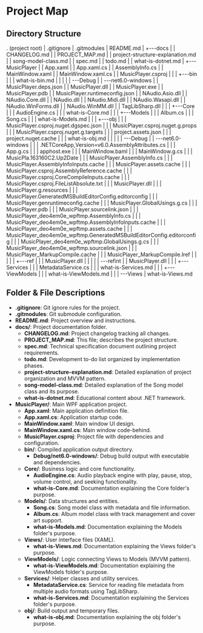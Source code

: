 # Project Map

## Directory Structure

. (project root)
| .gitignore
| .gitmodules
| README.md
|
+---docs
| | CHANGELOG.md
| | PROJECT_MAP.md
| | project-structure-explanation.md
| | song-model-class.md
| | spec.md
| | todo.md
| | what-is-dotnet.md
|
+---MusicPlayer
| | App.xaml
| | App.xaml.cs
| | AssemblyInfo.cs
| | MainWindow.xaml
| | MainWindow.xaml.cs
| | MusicPlayer.csproj
| |
| +---bin
| | | what-is-bin.md
| | |
| | \---Debug
| | \---net6.0-windows
| | MusicPlayer.deps.json
| | MusicPlayer.dll
| | MusicPlayer.exe
| | MusicPlayer.pdb
| | MusicPlayer.runtimeconfig.json
| | NAudio.Asio.dll
| | NAudio.Core.dll
| | NAudio.dll
| | NAudio.Midi.dll
| | NAudio.Wasapi.dll
| | NAudio.WinForms.dll
| | NAudio.WinMM.dll
| | TagLibSharp.dll
| |
| +---Core
| | | AudioEngine.cs
| | | what-is-Core.md
| |
| +---Models
| | | Album.cs
| | | Song.cs
| | | what-is-Models.md
| |
| +---obj
| | | MusicPlayer.csproj.nuget.dgspec.json
| | | MusicPlayer.csproj.nuget.g.props
| | | MusicPlayer.csproj.nuget.g.targets
| | | project.assets.json
| | | project.nuget.cache
| | | what-is-obj.md
| | |
| | \---Debug
| | \---net6.0-windows
| | | .NETCoreApp,Version=v6.0.AssemblyAttributes.cs
| | | App.g.cs
| | | apphost.exe
| | | MainWindow.baml
| | | MainWindow.g.cs
| | | MusicPla.163160C2.Up2Date
| | | MusicPlayer.AssemblyInfo.cs
| | | MusicPlayer.AssemblyInfoInputs.cache
| | | MusicPlayer.assets.cache
| | | MusicPlayer.csproj.AssemblyReference.cache
| | | MusicPlayer.csproj.CoreCompileInputs.cache
| | | MusicPlayer.csproj.FileListAbsolute.txt
| | | MusicPlayer.dll
| | | MusicPlayer.g.resources
| | | MusicPlayer.GeneratedMSBuildEditorConfig.editorconfig
| | | MusicPlayer.genruntimeconfig.cache
| | | MusicPlayer.GlobalUsings.g.cs
| | | MusicPlayer.pdb
| | | MusicPlayer.sourcelink.json
| | | MusicPlayer_deo4em0e_wpftmp.AssemblyInfo.cs
| | | MusicPlayer_deo4em0e_wpftmp.AssemblyInfoInputs.cache
| | | MusicPlayer_deo4em0e_wpftmp.assets.cache
| | | MusicPlayer_deo4em0e_wpftmp.GeneratedMSBuildEditorConfig.editorconfig
| | | MusicPlayer_deo4em0e_wpftmp.GlobalUsings.g.cs
| | | MusicPlayer_deo4em0e_wpftmp.sourcelink.json
| | | MusicPlayer_MarkupCompile.cache
| | | MusicPlayer_MarkupCompile.lref
| | |
| | +---ref
| | | MusicPlayer.dll
| | |
| | \---refint
| | MusicPlayer.dll
| |
| +---Services
| | | MetadataService.cs
| | | what-is-Services.md
| |
| +---ViewModels
| | | what-is-ViewModels.md
| |
| \---Views
| what-is-Views.md

## Folder & File Descriptions

- **.gitignore**: Git ignore rules for the project.
- **.gitmodules**: Git submodule configuration.
- **README.md**: Project overview and instructions.
- **docs/**: Project documentation folder.
  - **CHANGELOG.md**: Project changelog tracking all changes.
  - **PROJECT_MAP.md**: This file; describes the project structure.
  - **spec.md**: Technical specification document outlining project requirements.
  - **todo.md**: Development to-do list organized by implementation phases.
  - **project-structure-explanation.md**: Detailed explanation of project organization and MVVM pattern.
  - **song-model-class.md**: Detailed explanation of the Song model class and its purpose.
  - **what-is-dotnet.md**: Educational content about .NET framework.
- **MusicPlayer/**: Main WPF application project.
  - **App.xaml**: Main application definition file.
  - **App.xaml.cs**: Application startup code.
  - **MainWindow.xaml**: Main window UI design.
  - **MainWindow.xaml.cs**: Main window code-behind.
  - **MusicPlayer.csproj**: Project file with dependencies and configuration.
  - **bin/**: Compiled application output directory.
    - **Debug/net6.0-windows/**: Debug build output with executable and dependencies.
  - **Core/**: Business logic and core functionality.
    - **AudioEngine.cs**: Audio playback engine with play, pause, stop, volume control, and seeking functionality.
    - **what-is-Core.md**: Documentation explaining the Core folder's purpose.
  - **Models/**: Data structures and entities.
    - **Song.cs**: Song model class with metadata and file information.
    - **Album.cs**: Album model class with track management and cover art support.
    - **what-is-Models.md**: Documentation explaining the Models folder's purpose.
  - **Views/**: User interface files (XAML).
    - **what-is-Views.md**: Documentation explaining the Views folder's purpose.
  - **ViewModels/**: Logic connecting Views to Models (MVVM pattern).
    - **what-is-ViewModels.md**: Documentation explaining the ViewModels folder's purpose.
  - **Services/**: Helper classes and utility services.
    - **MetadataService.cs**: Service for reading file metadata from multiple audio formats using TagLibSharp.
    - **what-is-Services.md**: Documentation explaining the Services folder's purpose.
  - **obj/**: Build output and temporary files.
    - **what-is-obj.md**: Documentation explaining the obj folder's purpose.
